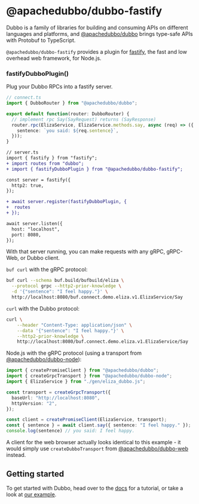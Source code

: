 # @apachedubbo/dubbo-fastify

Dubbo is a family of libraries for building and consuming APIs on different languages and platforms, and
[@apachedubbo/dubbo](https://www.npmjs.com/package/@apachedubbo/dubbo) brings type-safe APIs with Protobuf to
TypeScript.

`@apachedubbo/dubbo-fastify` provides a plugin for [fastify](https://www.fastify.io/), the fast and 
low overhead web framework, for Node.js.

### fastifyDubboPlugin()

Plug your Dubbo RPCs into a fastify server.

```ts
// connect.ts
import { DubboRouter } from "@apachedubbo/dubbo";

export default function(router: DubboRouter) {
  // implement rpc Say(SayRequest) returns (SayResponse)
  router.rpc(ElizaService, ElizaService.methods.say, async (req) => ({
    sentence: `you said: ${req.sentence}`,
  }));
}
```

```diff
// server.ts
import { fastify } from "fastify";
+ import routes from "dubbo";
+ import { fastifyDubboPlugin } from "@apachedubbo/dubbo-fastify";

const server = fastify({
  http2: true,
});

+ await server.register(fastifyDubboPlugin, { 
+  routes 
+ });

await server.listen({
  host: "localhost",
  port: 8080,
});
```

With that server running, you can make requests with any gRPC, gRPC-Web, or Dubbo client.

`buf curl` with the gRPC protocol:

```bash
buf curl --schema buf.build/bufbuild/eliza \
  --protocol grpc --http2-prior-knowledge \
  -d '{"sentence": "I feel happy."}' \
  http://localhost:8080/buf.connect.demo.eliza.v1.ElizaService/Say
```

`curl` with the Dubbo protocol:

```bash
curl \
    --header "Content-Type: application/json" \
    --data '{"sentence": "I feel happy."}' \
    --http2-prior-knowledge \
    http://localhost:8080/buf.connect.demo.eliza.v1.ElizaService/Say
```

Node.js with the gRPC protocol (using a transport from [@apachedubbo/dubbo-node](https://www.npmjs.com/package/@apachedubbo/dubbo-node)):

```ts
import { createPromiseClient } from "@apachedubbo/dubbo";
import { createGrpcTransport } from "@apachedubbo/dubbo-node";
import { ElizaService } from "./gen/eliza_dubbo.js";

const transport = createGrpcTransport({
  baseUrl: "http://localhost:8080",
  httpVersion: "2",
});

const client = createPromiseClient(ElizaService, transport);
const { sentence } = await client.say({ sentence: "I feel happy." });
console.log(sentence) // you said: I feel happy.
```

A client for the web browser actually looks identical to this example - it would
simply use `createDubboTransport` from [@apachedubbo/dubbo-web](https://www.npmjs.com/package/@apachedubbo/dubbo-web) 
instead.


## Getting started

To get started with Dubbo, head over to the [docs](https://cn.dubbo.apache.org/zh-cn/overview/quickstart/)
for a tutorial, or take a look at [our example](https://github.com/apache/dubbo-js/tree/dubbo3/example/). 
